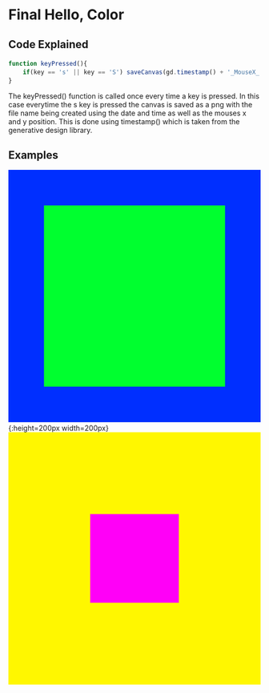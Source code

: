 # Final Hello, Color

## Code Explained
```js
function keyPressed(){
    if(key == 's' || key == 'S') saveCanvas(gd.timestamp() + '_MouseX_' + mouseX + '_MouseY_' + mouseY,'png');
}
```
The keyPressed() function is called once every time a key is pressed. In this case everytime the s key is pressed the canvas is saved as a png with the file name being created using the date and time as well as the mouses x and y position. This is done using timestamp() which is taken from the generative design library.

## Examples

![Example](examples/181013_143605_336_MouseX_517_MouseY_458.png?raw=true "Example 1"){:height=200px width=200px}
![Example](examples/181013_154220_786_MouseX_253_MouseY_116.png?raw=true "Example 2")
